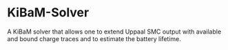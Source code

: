 # KiBaM-Solver
A KiBaM solver that allows one to extend Uppaal SMC output with available and bound charge traces and to estimate the battery lifetime.
